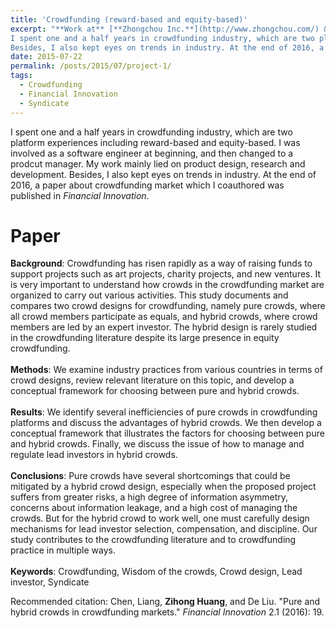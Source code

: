 ```yaml
---
title: 'Crowdfunding (reward-based and equity-based)'
excerpt: "**Work at** [**Zhongchou Inc.**](http://www.zhongchou.com/) & [**Yuanshihui Inc.**](http://www.yuanshihui.com/), finished in December 2016 <br><br>
I spent one and a half years in crowdfunding industry, which are two platform experiences including reward-based and equity-based. I was involved as a software engineer at beginning, and then changed to a prodcut manager. My work mainly lied on product design, research and development.
Besides, I also kept eyes on trends in industry. At the end of 2016, a paper about crowdfunding market which I coauthored was published in _Financial Innovation_."
date: 2015-07-22
permalink: /posts/2015/07/project-1/
tags:
  - Crowdfunding
  - Financial Innovation
  - Syndicate
---
```


I spent one and a half years in crowdfunding industry, which are two platform experiences including reward-based and equity-based. I was involved as a software engineer at beginning, and then changed to a prodcut manager. My work mainly lied on product design, research and development.
Besides, I also kept eyes on trends in industry. At the end of 2016, a paper about crowdfunding market which I coauthored was published in _Financial Innovation_.

# Paper
**Background**: Crowdfunding has risen rapidly as a way of raising funds to support projects such as art projects, charity projects, and new ventures. It is very important to understand how crowds in the crowdfunding market are organized to carry out various activities. This study documents and compares two crowd designs for crowdfunding, namely pure crowds, where all crowd members participate as equals, and hybrid crowds, where crowd members are led by an expert investor. The hybrid design is rarely studied in the crowdfunding literature despite its large presence in equity crowdfunding.<br><br>
**Methods**: We examine industry practices from various countries in terms of crowd designs, review relevant literature on this topic, and develop a conceptual framework for choosing between pure and hybrid crowds.<br><br>
**Results**: We identify several inefficiencies of pure crowds in crowdfunding platforms and discuss the advantages of hybrid crowds. We then develop a
conceptual framework that illustrates the factors for choosing between pure and hybrid crowds. Finally, we discuss the issue of how to manage and regulate lead investors in hybrid crowds.<br><br>
**Conclusions**: Pure crowds have several shortcomings that could be mitigated by a hybrid crowd design, especially when the proposed project suffers from greater risks, a high degree of information asymmetry, concerns about information leakage, and a high cost of managing the crowds. But for the hybrid crowd to work well, one must carefully design mechanisms for lead investor selection, compensation, and discipline. Our study contributes to the crowdfunding literature and to crowdfunding practice in multiple ways.<br><br>
**Keywords**: Crowdfunding, Wisdom of the crowds, Crowd design, Lead investor, Syndicate


Recommended citation: Chen, Liang, <strong>Zihong Huang</strong>, and De Liu. "Pure and hybrid crowds in crowdfunding markets." <i>Financial Innovation</i> 2.1 (2016): 19.

